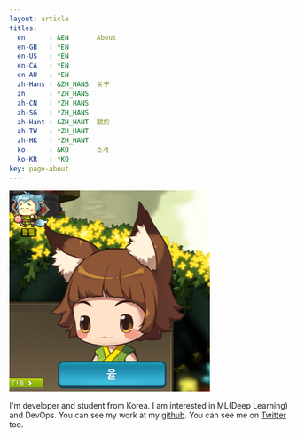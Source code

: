 ```yaml
---
layout: article
titles:
  en      : &EN       About
  en-GB   : *EN
  en-US   : *EN
  en-CA   : *EN
  en-AU   : *EN
  zh-Hans : &ZH_HANS  关于
  zh      : *ZH_HANS
  zh-CN   : *ZH_HANS
  zh-SG   : *ZH_HANS
  zh-Hant : &ZH_HANT  關於
  zh-TW   : *ZH_HANT
  zh-HK   : *ZH_HANT
  ko      : &KO       소개
  ko-KR   : *KO
key: page-about
---
```


<img src="/assets/profile-placeholder.png" title="Profile Picture" class="profile">

I'm developer and student from Korea. I am interested in ML(Deep Learning) and DevOps. You can see my work at my [github](https://github.com/ryul99/). You can see me on [Twitter](https://twitter.com/ryul99_dev) too.
